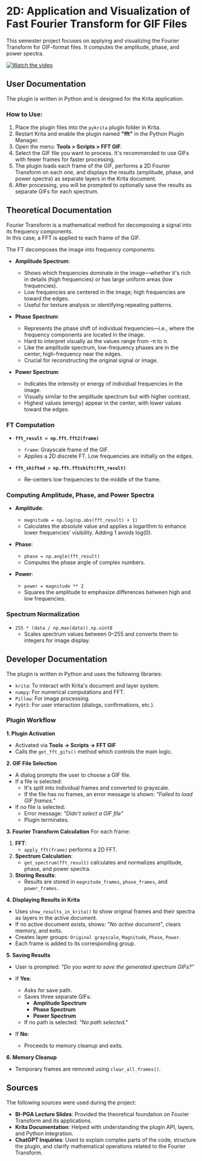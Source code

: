 # 2D: Application and Visualization of Fast Fourier Transform for GIF Files

This semester project focuses on applying and visualizing the Fourier Transform for GIF-format files. It computes the amplitude, phase, and power spectra.

[![Watch the video](https://img.youtube.com/vi/hQY2kOMyiOw/0.jpg)](https://www.youtube.com/watch?v=hQY2kOMyiOw)

## User Documentation

The plugin is written in Python and is designed for the Krita application.

### How to Use:

1. Place the plugin files into the `pykrita` plugin folder in Krita.
2. Restart Krita and enable the plugin named **"fft"** in the Python Plugin Manager.
3. Open the menu: **Tools > Scripts > FFT GIF**.
4. Select the GIF file you want to process. It's recommended to use GIFs with fewer frames for faster processing.
5. The plugin loads each frame of the GIF, performs a 2D Fourier Transform on each one, and displays the results (amplitude, phase, and power spectra) as separate layers in the Krita document.
6. After processing, you will be prompted to optionally save the results as separate GIFs for each spectrum.

## Theoretical Documentation

Fourier Transform is a mathematical method for decomposing a signal into its frequency components.  
In this case, a FFT is applied to each frame of the GIF.

The FT decomposes the image into frequency components:

- **Amplitude Spectrum**:  
  - Shows which frequencies dominate in the image—whether it's rich in details (high frequencies) or has large uniform areas (low frequencies).
  - Low frequencies are centered in the image; high frequencies are toward the edges.
  - Useful for texture analysis or identifying repeating patterns.

- **Phase Spectrum**:  
  - Represents the phase shift of individual frequencies—i.e., where the frequency components are located in the image.
  - Hard to interpret visually as the values range from -π to π.
  - Like the amplitude spectrum, low-frequency phases are in the center, high-frequency near the edges.
  - Crucial for reconstructing the original signal or image.

- **Power Spectrum**:  
  - Indicates the intensity or energy of individual frequencies in the image.
  - Visually similar to the amplitude spectrum but with higher contrast.
  - Highest values (energy) appear in the center, with lower values toward the edges.

### FT Computation

- **`fft_result = np.fft.fft2(frame)`**  
  - `frame`: Grayscale frame of the GIF.  
  - Applies a 2D discrete FT. Low frequencies are initially on the edges.

- **`fft_shifted = np.fft.fftshift(fft_result)`**  
  - Re-centers low frequencies to the middle of the frame.

### Computing Amplitude, Phase, and Power Spectra

- **Amplitude**:  
  - `magnitude = np.log(np.abs(fft_result) + 1)`  
  - Calculates the absolute value and applies a logarithm to enhance lower frequencies' visibility. Adding 1 avoids log(0).

- **Phase**:  
  - `phase = np.angle(fft_result)`  
  - Computes the phase angle of complex numbers.

- **Power**:  
  - `power = magnitude ** 2`  
  - Squares the amplitude to emphasize differences between high and low frequencies.

### Spectrum Normalization

- `255 * (data / np.max(data)).np.uint8`  
  - Scales spectrum values between 0–255 and converts them to integers for image display.

## Developer Documentation

The plugin is written in Python and uses the following libraries:
- `krita`: To interact with Krita's document and layer system.
- `numpy`: For numerical computations and FFT.
- `Pillow`: For image processing.
- `PyQt5`: For user interaction (dialogs, confirmations, etc.).

### Plugin Workflow

**1. Plugin Activation**
- Activated via **Tools -> Scripts -> FFT GIF**
- Calls the `get_fft_gifs()` method which controls the main logic.

**2. GIF File Selection**
- A dialog prompts the user to choose a GIF file.
- If a file is selected:
  - It's split into individual frames and converted to grayscale.
  - If the file has no frames, an error message is shown: *"Failed to load GIF frames."*
- If no file is selected:
  - Error message: *"Didn't select a GIF file"*
  - Plugin terminates.

**3. Fourier Transform Calculation**
For each frame:
1. **FFT**:  
   - `apply_fft(frame)` performs a 2D FFT.
2. **Spectrum Calculation**:  
   - `get_spectrum(fft_result)` calculates and normalizes amplitude, phase, and power spectra.
3. **Storing Results**:  
   - Results are stored in `magnitude_frames`, `phase_frames`, and `power_frames`.

**4. Displaying Results in Krita**
- Uses `show_results_in_krita()` to show original frames and their spectra as layers in the active document.
- If no active document exists, shows: *"No active document"*, clears memory, and exits.
- Creates layer groups: `Original grayscale`, `Magnitude`, `Phase`, `Power`.
- Each frame is added to its corresponding group.

**5. Saving Results**
- User is prompted: *"Do you want to save the generated spectrum GIFs?"*

- If **Yes**:
  - Asks for save path.
  - Saves three separate GIFs:
    - **Amplitude Spectrum**
    - **Phase Spectrum**
    - **Power Spectrum**
  - If no path is selected: *"No path selected."*

- If **No**:
  - Proceeds to memory cleanup and exits.

**6. Memory Cleanup**
- Temporary frames are removed using `clear_all_frames()`.

## Sources

The following sources were used during the project:

- **BI-PGA Lecture Slides**: Provided the theoretical foundation on Fourier Transform and its applications.  
- **Krita Documentation**: Helped with understanding the plugin API, layers, and Python integration.  
- **ChatGPT Inquiries**: Used to explain complex parts of the code, structure the plugin, and clarify mathematical operations related to the Fourier Transform.
